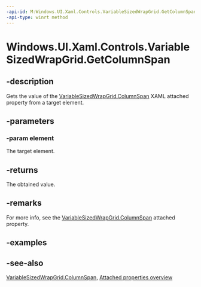 ```yaml
---
-api-id: M:Windows.UI.Xaml.Controls.VariableSizedWrapGrid.GetColumnSpan(Windows.UI.Xaml.UIElement)
-api-type: winrt method
---
```


<!-- Method syntax
public int GetColumnSpan(Windows.UI.Xaml.UIElement element)
-->

# Windows.UI.Xaml.Controls.VariableSizedWrapGrid.GetColumnSpan

## -description
Gets the value of the [VariableSizedWrapGrid.ColumnSpan](variablesizedwrapgrid_columnspanproperty.md) XAML attached property from a target element.



## -parameters
### -param element
The target element.

## -returns
The obtained value.

## -remarks
For more info, see the [VariableSizedWrapGrid.ColumnSpan](variablesizedwrapgrid_columnspanproperty.md) attached property.

## -examples

## -see-also

[VariableSizedWrapGrid.ColumnSpan](variablesizedwrapgrid_columnspanproperty.md), [Attached properties overview](/windows/uwp/xaml-platform/attached-properties-overview)

